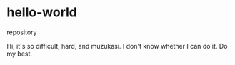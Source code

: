 # hello-world
repository

Hi, it's so difficult, hard, and muzukasi.
I don't know whether I can do it.
Do my best.

